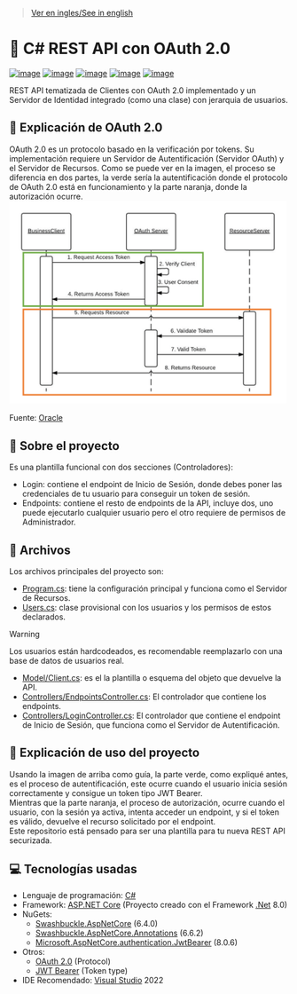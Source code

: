 > [Ver en ingles/See in english](https://github.com/LuisMiSanVe/OAuth_API/tree/oauthonly)
# 🔐 C# REST API con OAuth 2.0
[![image](https://img.shields.io/badge/C%23-239120?style=for-the-badge&logo=csharp&logoColor=white)](https://dotnet.microsoft.com/en-us/languages/csharp)
[![image](https://img.shields.io/badge/.NET-512BD4?style=for-the-badge&logo=dotnet&logoColor=white)](https://dotnet.microsoft.com/en-us/learn/dotnet/what-is-dotnet)
[![image](https://img.shields.io/badge/Swagger-85EA2D?style=for-the-badge&logo=Swagger&logoColor=white)](https://github.com/domaindrivendev/Swashbuckle.AspNetCore)
[![image](https://img.shields.io/badge/JWT-000000?style=for-the-badge&logo=JSON%20web%20tokens&logoColor=white)](https://jwt.io/introduction)
[![image](https://img.shields.io/badge/Visual_Studio-5C2D91?style=for-the-badge&logo=visual%20studio&logoColor=white)](https://visualstudio.microsoft.com/)

REST API tematizada de Clientes con OAuth 2.0 implementado y un Servidor de Identidad integrado (como una clase) con jerarquia de usuarios.
## 📝 Explicación de OAuth 2.0
OAuth 2.0 es un protocolo basado en la verificación por tokens. Su implementación requiere un Servidor de Autentificación (Servidor OAuth) y el Servidor de Recursos.
Como se puede ver en la imagen, el proceso se diferencia en dos partes, la verde sería la autentificación donde el protocolo de OAuth 2.0 está en funcionamiento y la parte naranja, donde la autorización ocurre.\
<img src="https://github.com/LuisMiSanVe/LuisMiSanVe/blob/main/Resources/OauthAPI/oauthprocess.png" width="500" alt="Explicación del proceso del protocolo OAuth 2.0">

Fuente: [Oracle](https://docs.oracle.com/cd/B31315_01/191000/BDI%20Implementation%20Guide/Output/oauth.htm)
## 📖 Sobre el proyecto
Es una plantilla funcional con dos secciones (Controladores):
- Login: contiene el endpoint de Inicio de Sesión, donde debes poner las credenciales de tu usuario para conseguir un token de sesión.
- Endpoints: contiene el resto de endpoints de la API, incluye dos, uno puede ejecutarlo cualquier usuario pero el otro requiere de permisos de Administrador.
## 📂 Archivos
Los archivos principales del proyecto son:
- [Program.cs](https://github.com/LuisMiSanVe/OAuth_API/blob/main/OAuth_API/Program.cs): tiene la configuración principal y funciona como el Servidor de Recursos.
- [Users.cs](https://github.com/LuisMiSanVe/OAuth_API/blob/main/OAuth_API/Users.cs): clase provisional con los usuarios y los permisos de estos declarados.
> [!WARNING]
> Los usuarios están hardcodeados, es recomendable reemplazarlo con una base de datos de usuarios real.
- [Model/Client.cs](https://github.com/LuisMiSanVe/OAuth_API/blob/main/OAuth_API/Model/Client.cs): es el la plantilla o esquema del objeto que devuelve la API.
- [Controllers/EndpointsController.cs](https://github.com/LuisMiSanVe/OAuth_API/blob/main/OAuth_API/Controllers/EndpointsController.cs): El controlador que contiene los endpoints.
- [Controllers/LoginController.cs](https://github.com/LuisMiSanVe/OAuth_API/blob/main/OAuth_API/Controllers/LoginController.cs): El controlador que contiene el endpoint de Inicio de Sesión, que funciona como el Servidor de Autentificación.
## 🚀 Explicación de uso del proyecto
Usando la imagen de arriba como guía, la parte verde, como expliqué antes, es el proceso de autentificación, este ocurre cuando el usuario inicia sesión correctamente y consigue un token tipo JWT Bearer.\
Mientras que la parte naranja, el proceso de autorización, ocurre cuando el usuario, con la sesión ya activa, intenta acceder un endpoint, y si el token es válido, devuelve el recurso solicitado por el endpoint.\
Este repositorio está pensado para ser una plantilla para tu nueva REST API securizada.

## 💻 Tecnologías usadas
- Lenguaje de programación: [C#](https://dotnet.microsoft.com/es-es/languages/csharp)
- Framework: [ASP.NET Core](https://dotnet.microsoft.com/es-es/apps/aspnet) (Proyecto creado con el Framework [.Net](https://dotnet.microsoft.com/es-es/learn/dotnet/what-is-dotnet) 8.0)
- NuGets:
  - [Swashbuckle.AspNetCore](https://github.com/domaindrivendev/Swashbuckle.AspNetCore) (6.4.0)
  - [Swashbuckle.AspNetCore.Annotations](https://github.com/domaindrivendev/Swashbuckle.AspNetCore?tab=readme-ov-file#swashbuckleaspnetcoreannotations) (6.6.2)
  - [Microsoft.AspNetCore.authentication.JwtBearer](https://www.nuget.org/packages/Microsoft.AspNetCore.Authentication.JwtBearer) (8.0.6)
- Otros:
  - [OAuth 2.0](https://oauth.net/2/) (Protocol)
  - [JWT Bearer](https://jwt.io/introduction) (Token type)
- IDE Recomendado: [Visual Studio](https://visualstudio.microsoft.com/) 2022
